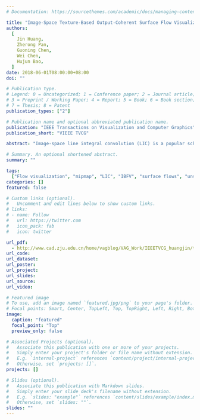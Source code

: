 ```yaml
---
# Documentation: https://sourcethemes.com/academic/docs/managing-content/

title: "Image-Space Texture-Based Output-Coherent Surface Flow Visualization."
authors:
  [
    Jin Huang,
    Zherong Pan,
    Guoning Chen,
    Wei Chen,
    Hujun Bao,
  ]
date: 2018-06-01T08:00:00+08:00
doi: ""

# Publication type.
# Legend: 0 = Uncategorized; 1 = Conference paper; 2 = Journal article;
# 3 = Preprint / Working Paper; 4 = Report; 5 = Book; 6 = Book section;
# 7 = Thesis; 8 = Patent
publication_types: ["2"]

# Publication name and optional abbreviated publication name.
publication: "IEEE Transactions on Visualization and Computer Graphics"
publication_short: "VIEEE TVCG"

abstract: "Image-space line integral convolution (LIC) is a popular scheme for visualizing surface vector fields due to its simplicity and high efficiency. To avoid inconsistencies or color blur during the user interactions, existing approaches employ surface parameterization or 3D volume texture schemes. However, they often require expensive computation or memory cost, and cannot achieve consistent results in terms of both the granularity and color distribution on different scales. This paper introduces a novel image-space surface flow visualization approach that preserves the coherence during user interactions. To make the noise texture under different viewpoints coherent, we propose to precompute a sequence of mipmap noise textures in a coarse-to-fine manner for consistent transition, and map the textures onto each triangle with randomly assigned and constant texture coordinates. Further, a standard image-space LIC is performed to generate the flow texture. The proposed approach is simple and GPU-friendly, and can be easily combined with various texture-based flow visualization techniques. By leveraging viewpoint-dependent backward tracing and mipmap noise phase, our method can be incorporated with the image-based flow visualization (IBFV) technique for coherent visualization of unsteady flows. We demonstrate consistent and highly efficient flow visualization on a variety of data sets."

# Summary. An optional shortened abstract.
summary: ""

tags:
  ["Flow visualization", "mipmap", "LIC", "IBFV", "surface flows", "unsteady flows"]
categories: []
featured: false

# Custom links (optional).
#   Uncomment and edit lines below to show custom links.
# links:
# - name: Follow
#   url: https://twitter.com
#   icon_pack: fab
#   icon: twitter

url_pdf:
  - http://www.cad.zju.edu.cn/home/vagblog/VAG_Work/IEEETVCG_huangjin/tvcgsi-2012-05-0092-1-compress.pdf
url_code:
url_dataset:
url_poster:
url_project:
url_slides:
url_source:
url_video:

# Featured image
# To use, add an image named `featured.jpg/png` to your page's folder.
# Focal points: Smart, Center, TopLeft, Top, TopRight, Left, Right, BottomLeft, Bottom, BottomRight.
image:
  caption: "featured"
  focal_point: "Top"
  preview_only: false

# Associated Projects (optional).
#   Associate this publication with one or more of your projects.
#   Simply enter your project's folder or file name without extension.
#   E.g. `internal-project` references `content/project/internal-project/index.md`.
#   Otherwise, set `projects: []`.
projects: []

# Slides (optional).
#   Associate this publication with Markdown slides.
#   Simply enter your slide deck's filename without extension.
#   E.g. `slides: "example"` references `content/slides/example/index.md`.
#   Otherwise, set `slides: ""`.
slides: ""
---
```

